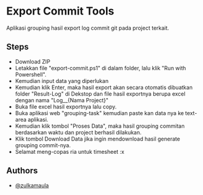 
# Export Commit Tools

Aplikasi grouping hasil export log commit git pada project terkait.


## Steps

 - Download ZIP
 - Letakkan file "export-commit.ps1" di dalam folder, lalu klik "Run with Powershell".
 - Kemudian input data yang diperlukan 
 - Kemudian klik Enter, maka hasil export akan secara otomatis dibuatkan folder "Result-Log" di Dekstop dan file hasil exportnya berupa excel dengan nama "Log__{Nama Project}"
 - Buka file excel hasil exportnya lalu copy.
 - Buka aplikasi web "grouping-task" kemudian paste kan data nya ke text-area aplikasi.
 - Kemudian klik tombol "Proses Data", maka hasil grouping commitan berdasarkan waktu dan project berhasil dilakukan.
 - Klik tombol Download Data jika ingin mendownload hasil generate grouping commit-nya.
 - Selamat meng-copas ria untuk timesheet :x

## Authors

- [@zulkamaula](https://www.github.com/zulkamaula)

